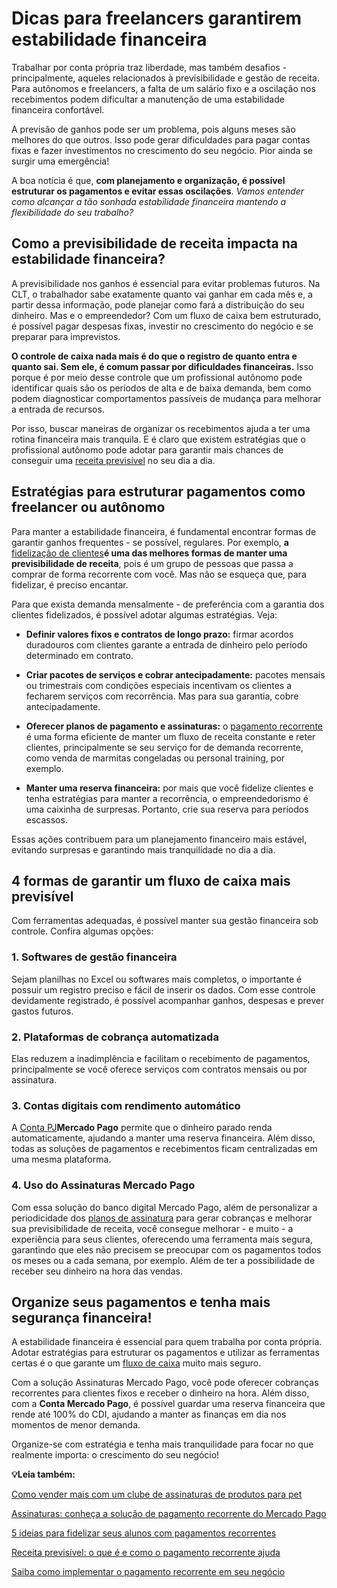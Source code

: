 # Dicas para freelancers garantirem estabilidade financeira

Trabalhar por conta própria traz liberdade, mas também desafios - principalmente, aqueles relacionados à previsibilidade e gestão de receita. Para autônomos e freelancers, a falta de um salário fixo e a oscilação nos recebimentos podem dificultar a manutenção de uma estabilidade financeira confortável.

A previsão de ganhos pode ser um problema, pois alguns meses são melhores do que outros. Isso pode gerar dificuldades para pagar contas fixas e fazer investimentos no crescimento do seu negócio. Pior ainda se surgir uma emergência!

A boa notícia é que, **com planejamento e organização, é possível estruturar os pagamentos e evitar essas oscilações**. *Vamos entender como alcançar a tão sonhada estabilidade financeira mantendo a flexibilidade do seu trabalho?*

## **Como a previsibilidade de receita impacta na estabilidade financeira?**

A previsibilidade nos ganhos é essencial para evitar problemas futuros. Na CLT, o trabalhador sabe exatamente quanto vai ganhar em cada mês e, a partir dessa informação, pode planejar como fará a distribuição do seu dinheiro. Mas e o empreendedor? Com um fluxo de caixa bem estruturado, é possível pagar despesas fixas, investir no crescimento do negócio e se preparar para imprevistos.

**O controle de caixa nada mais é do que o registro de quanto entra e quanto sai. Sem ele, é comum passar por dificuldades financeiras.** Isso porque é por meio desse controle que um profissional autônomo pode identificar quais são os períodos de alta e de baixa demanda, bem como podem diagnosticar comportamentos passíveis de mudança para melhorar a entrada de recursos.

Por isso, buscar maneiras de organizar os recebimentos ajuda a ter uma rotina financeira mais tranquila. E é claro que existem estratégias que o profissional autônomo pode adotar para garantir mais chances de conseguir uma [receita previsível](https://meubolso.mercadopago.com.br/receita-previsivel-e-pagamento-recorrente) no seu dia a dia.

## **Estratégias para estruturar pagamentos como freelancer ou autônomo**

Para manter a estabilidade financeira, é fundamental encontrar formas de garantir ganhos frequentes - se possível, regulares. Por exemplo, **a** [fidelização de clientes](https://meubolso.mercadopago.com.br/fidelizacao-de-clientes-com-vendas-recorrentes)**é uma das melhores formas de manter uma previsibilidade de receita**, pois é um grupo de pessoas que passa a comprar de forma recorrente com você. Mas não se esqueça que, para fidelizar, é preciso encantar.

Para que exista demanda mensalmente - de preferência com a garantia dos clientes fidelizados, é possível adotar algumas estratégias. Veja:

- **Definir valores fixos e contratos de longo prazo:** firmar acordos duradouros com clientes garante a entrada de dinheiro pelo período determinado em contrato. 

- **Criar pacotes de serviços e cobrar antecipadamente:** pacotes mensais ou trimestrais com condições especiais incentivam os clientes a fecharem serviços com recorrência. Mas para sua garantia, cobre antecipadamente.

- **Oferecer planos de pagamento e assinaturas:** o [pagamento recorrente](https://meubolso.mercadopago.com.br/pagamento-recorrente-clinica-fisioterapia) é uma forma eficiente de manter um fluxo de receita constante e reter clientes, principalmente se seu serviço for de demanda recorrente, como venda de marmitas congeladas ou personal training, por exemplo. 

- **Manter uma reserva financeira:** por mais que você fidelize clientes e tenha estratégias para manter a recorrência, o empreendedorismo é uma caixinha de surpresas. Portanto, crie sua reserva para períodos escassos. 

Essas ações contribuem para um planejamento financeiro mais estável, evitando surpresas e garantindo mais tranquilidade no dia a dia.

## **4 formas de garantir um fluxo de caixa mais previsível**

Com ferramentas adequadas, é possível manter sua gestão financeira sob controle. Confira algumas opções:

### **1. Softwares de gestão financeira**

Sejam planilhas no Excel ou softwares mais completos, o importante é possuir um registro preciso e fácil de inserir os dados. Com esse controle devidamente registrado, é possível acompanhar ganhos, despesas e prever gastos futuros.

### **2. Plataformas de cobrança automatizada**

Elas reduzem a inadimplência e facilitam o recebimento de pagamentos, principalmente se você oferece serviços com contratos mensais ou por assinatura.

### **3. Contas digitais com rendimento automático**

A [Conta PJ](https://meubolso.mercadopago.com.br/6-solucoes-disponiveis-na-conta-mercado-pago-para-seu-negocio)**Mercado Pago** permite que o dinheiro parado renda automaticamente, ajudando a manter uma reserva financeira. Além disso, todas as soluções de pagamentos e recebimentos ficam centralizadas em uma mesma plataforma.

### **4. Uso do Assinaturas Mercado Pago**

Com essa solução do banco digital Mercado Pago, além de personalizar a periodicidade dos [planos de assinatura](https://meubolso.mercadopago.com.br/definir-precos-e-planos-de-assinatura) para gerar cobranças e melhorar sua previsibilidade de receita, você consegue melhorar - e muito - a experiência para seus clientes, oferecendo uma ferramenta mais segura, garantindo que eles não precisem se preocupar com os pagamentos todos os meses ou a cada semana, por exemplo. Além de ter a possibilidade de receber seu dinheiro na hora das vendas.

## **Organize seus pagamentos e tenha mais segurança financeira!**

A estabilidade financeira é essencial para quem trabalha por conta própria. Adotar estratégias para estruturar os pagamentos e utilizar as ferramentas certas é o que garante um [fluxo de caixa](https://meubolso.mercadopago.com.br/fluxo-de-caixa-sazonalidade) muito mais seguro.

Com a solução Assinaturas Mercado Pago, você pode oferecer cobranças recorrentes para clientes fixos e receber o dinheiro na hora. Além disso, com a **Conta Mercado Pago**, é possível guardar uma reserva financeira que rende até 100% do CDI, ajudando a manter as finanças em dia nos momentos de menor demanda.

Organize-se com estratégia e tenha mais tranquilidade para focar no que realmente importa: o crescimento do seu negócio!

**💡Leia também:**

[Como vender mais com um clube de assinaturas de produtos para pet](https://meubolso.mercadopago.com.br/clube-de-assinaturas-produtos-pet)

[Assinaturas: conheça a solução de pagamento recorrente do Mercado Pago](https://meubolso.mercadopago.com.br/assinaturas-conheca-nova-solucao-de-pagamento-recorrente-do-mercado-pago)

[5 ideias para fidelizar seus alunos com pagamentos recorrentes](https://meubolso.mercadopago.com.br/fidelize-alunos-com-pagamentos-recorrentes)

[Receita previsível: o que é e como o pagamento recorrente ajuda](https://meubolso.mercadopago.com.br/receita-previsivel-e-pagamento-recorrente)

[Saiba como implementar o pagamento recorrente em seu negócio](https://meubolso.mercadopago.com.br/pagamento-recorrente-como-implementar)